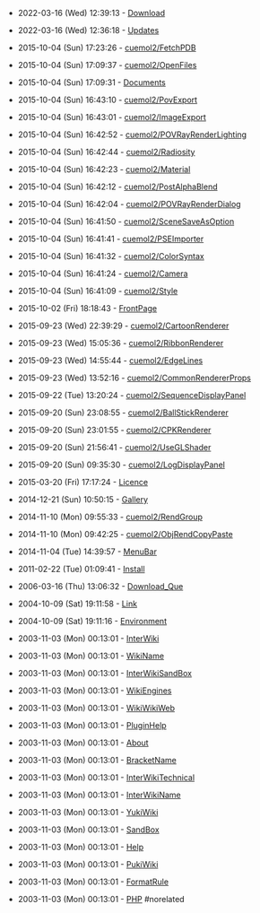 
- 2022-03-16 (Wed) 12:39:13 - [Download](../en/Download)

- 2022-03-16 (Wed) 12:36:18 - [Updates](../en/Updates)

- 2015-10-04 (Sun) 17:23:26 - [cuemol2/FetchPDB](../en/cuemol2/FetchPDB)

- 2015-10-04 (Sun) 17:09:37 - [cuemol2/OpenFiles](../en/cuemol2/OpenFiles)

- 2015-10-04 (Sun) 17:09:31 - [Documents](../en/Documents)

- 2015-10-04 (Sun) 16:43:10 - [cuemol2/PovExport](../en/cuemol2/PovExport)

- 2015-10-04 (Sun) 16:43:01 - [cuemol2/ImageExport](../en/cuemol2/ImageExport)

- 2015-10-04 (Sun) 16:42:52 - [cuemol2/POVRayRenderLighting](../en/cuemol2/POVRayRenderLighting)

- 2015-10-04 (Sun) 16:42:44 - [cuemol2/Radiosity](../en/cuemol2/Radiosity)

- 2015-10-04 (Sun) 16:42:23 - [cuemol2/Material](../en/cuemol2/Material)

- 2015-10-04 (Sun) 16:42:12 - [cuemol2/PostAlphaBlend](../en/cuemol2/PostAlphaBlend)

- 2015-10-04 (Sun) 16:42:04 - [cuemol2/POVRayRenderDialog](../en/cuemol2/POVRayRenderDialog)

- 2015-10-04 (Sun) 16:41:50 - [cuemol2/SceneSaveAsOption](../en/cuemol2/SceneSaveAsOption)

- 2015-10-04 (Sun) 16:41:41 - [cuemol2/PSEImporter](../en/cuemol2/PSEImporter)

- 2015-10-04 (Sun) 16:41:32 - [cuemol2/ColorSyntax](../en/cuemol2/ColorSyntax)

- 2015-10-04 (Sun) 16:41:24 - [cuemol2/Camera](../en/cuemol2/Camera)

- 2015-10-04 (Sun) 16:41:09 - [cuemol2/Style](../en/cuemol2/Style)

- 2015-10-02 (Fri) 18:18:43 - [FrontPage](../en/FrontPage)

- 2015-09-23 (Wed) 22:39:29 - [cuemol2/CartoonRenderer](../en/cuemol2/CartoonRenderer)

- 2015-09-23 (Wed) 15:05:36 - [cuemol2/RibbonRenderer](../en/cuemol2/RibbonRenderer)

- 2015-09-23 (Wed) 14:55:44 - [cuemol2/EdgeLines](../en/cuemol2/EdgeLines)

- 2015-09-23 (Wed) 13:52:16 - [cuemol2/CommonRendererProps](../en/cuemol2/CommonRendererProps)

- 2015-09-22 (Tue) 13:20:24 - [cuemol2/SequenceDisplayPanel](../en/cuemol2/SequenceDisplayPanel)

- 2015-09-20 (Sun) 23:08:55 - [cuemol2/BallStickRenderer](../en/cuemol2/BallStickRenderer)

- 2015-09-20 (Sun) 23:01:55 - [cuemol2/CPKRenderer](../en/cuemol2/CPKRenderer)

- 2015-09-20 (Sun) 21:56:41 - [cuemol2/UseGLShader](../en/cuemol2/UseGLShader)

- 2015-09-20 (Sun) 09:35:30 - [cuemol2/LogDisplayPanel](../en/cuemol2/LogDisplayPanel)

- 2015-03-20 (Fri) 17:17:24 - [Licence](../en/Licence)

- 2014-12-21 (Sun) 10:50:15 - [Gallery](../en/Gallery)

- 2014-11-10 (Mon) 09:55:33 - [cuemol2/RendGroup](../en/cuemol2/RendGroup)

- 2014-11-10 (Mon) 09:42:25 - [cuemol2/ObjRendCopyPaste](../en/cuemol2/ObjRendCopyPaste)

- 2014-11-04 (Tue) 14:39:57 - [MenuBar](../en/MenuBar)

- 2011-02-22 (Tue) 01:09:41 - [Install](../en/Install)

- 2006-03-16 (Thu) 13:06:32 - [Download_Que](../en/Download_Que)

- 2004-10-09 (Sat) 19:11:58 - [Link](../en/Link)

- 2004-10-09 (Sat) 19:11:16 - [Environment](../en/Environment)

- 2003-11-03 (Mon) 00:13:01 - [InterWiki](../en/InterWiki)

- 2003-11-03 (Mon) 00:13:01 - [WikiName](../en/WikiName)

- 2003-11-03 (Mon) 00:13:01 - [InterWikiSandBox](../en/InterWikiSandBox)

- 2003-11-03 (Mon) 00:13:01 - [WikiEngines](../en/WikiEngines)

- 2003-11-03 (Mon) 00:13:01 - [WikiWikiWeb](../en/WikiWikiWeb)

- 2003-11-03 (Mon) 00:13:01 - [PluginHelp](../en/PluginHelp)

- 2003-11-03 (Mon) 00:13:01 - [About](../en/About)

- 2003-11-03 (Mon) 00:13:01 - [BracketName](../en/BracketName)

- 2003-11-03 (Mon) 00:13:01 - [InterWikiTechnical](../en/InterWikiTechnical)

- 2003-11-03 (Mon) 00:13:01 - [InterWikiName](../en/InterWikiName)

- 2003-11-03 (Mon) 00:13:01 - [YukiWiki](../en/YukiWiki)

- 2003-11-03 (Mon) 00:13:01 - [SandBox](../en/SandBox)

- 2003-11-03 (Mon) 00:13:01 - [Help](../en/Help)

- 2003-11-03 (Mon) 00:13:01 - [PukiWiki](../en/PukiWiki)

- 2003-11-03 (Mon) 00:13:01 - [FormatRule](../en/FormatRule)

- 2003-11-03 (Mon) 00:13:01 - [PHP](../en/PHP)
#norelated
